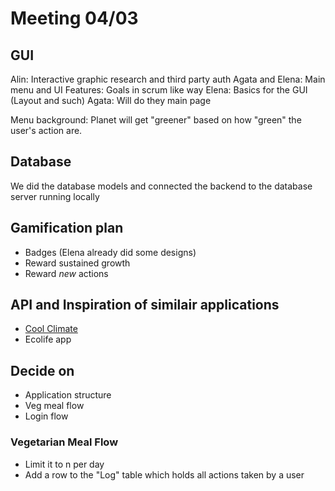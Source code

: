# Meeting 04/03

## GUI
Alin: Interactive graphic research and third party auth
Agata and Elena: Main menu and UI Features: Goals in scrum like way
Elena: Basics for the GUI (Layout and such)
Agata: Will do they main page

Menu background: Planet will get "greener" based on how "green" the user's action are.

## Database
We did the database models and connected the backend to the database server running locally

## Gamification plan
* Badges (Elena already did some designs)
* Reward sustained growth
* Reward _new_ actions

## API and Inspiration of similair applications
* [Cool Climate](https://coolclimate.berkeley.edu/calculator)
* Ecolife app

## Decide on
* Application structure
* Veg meal flow
* Login flow


### Vegetarian Meal Flow
* Limit it to n per day
* Add a row to the "Log" table which holds all actions taken by a user